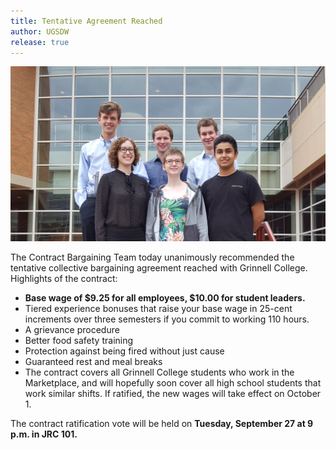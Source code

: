 ```yaml
---
title: Tentative Agreement Reached
author: UGSDW
release: true
---
```


![Bargaining Team](/assets/bargaining_team.jpg)

The Contract Bargaining Team today unanimously recommended the tentative
collective bargaining agreement reached with Grinnell College.  Highlights of
the contract:

 - **Base wage of $9.25 for all employees, $10.00 for student leaders.**
 - Tiered experience bonuses that raise your base wage in 25-cent increments
   over three semesters if you commit to working 110 hours.
 - A grievance procedure
 - Better food safety training
 - Protection against being fired without just cause
 - Guaranteed rest and meal breaks
 - The contract covers all Grinnell College students who work in the
   Marketplace, and will hopefully soon cover all high school students that
   work similar shifts.  If ratified, the new wages will take effect on October 1.

The contract ratification vote will be held on **Tuesday, September 27 at 9 p.m.
in JRC 101.**
